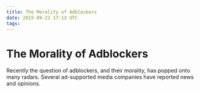 ```yaml
---
title: The Morality of Adblockers
date: 2015-09-22 17:13 UTC
tags:
---
```


# The Morality of Adblockers

Recently the question of adblockers, and their morality, has popped onto many radars. Several ad-supported media companies 
have reported news and opinions. 
